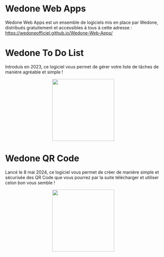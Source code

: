 # Wedone Web Apps

Wedone Web Apps est un ensemble de logiciels mis en place par Wedone, distribués gratuitement et accessibles à tous à cette adresse : https://wedoneofficiel.github.io/Wedone-Web-Apps/

# Wedone To Do List

Introduis en 2023, ce logiciel vous permet de gérer votre liste de tâches de manière agréable et simple !
<p align="center">
  <img src="https://wedoneofficiel.github.io/Wedone-Web-Apps/logo-todo.png" width="200" height="200" />
</p>

# Wedone QR Code

Lancé le 8 mai 2024, ce logiciel vous permet de créer de manière simple et sécurisée des QR Code que vous pourrez par la suite télécharger et utiliser celon bon vous semble !
<p align="center">
  <img src="https://wedoneofficiel.github.io/Wedone-Web-Apps/logo-qr.png" width="200" height="200" />
</p>
